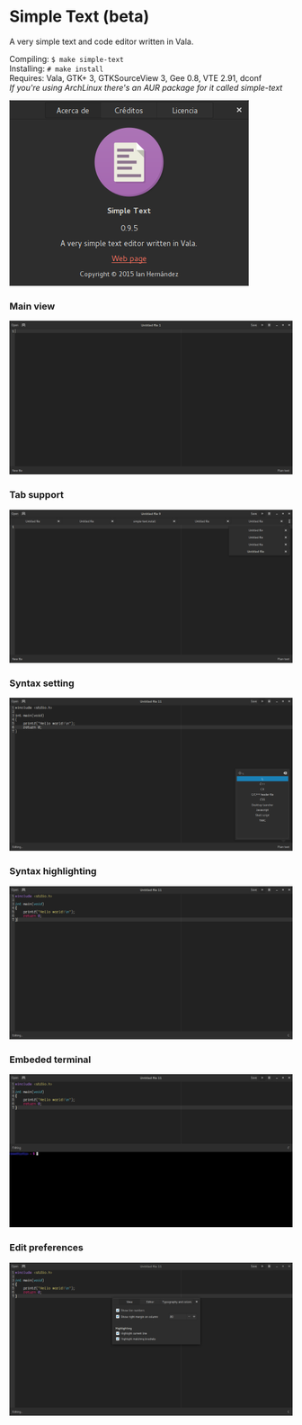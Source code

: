 # Simple Text (beta)
A very simple text and code editor written in Vala.

Compiling: `$ make simple-text`  
Installing: `# make install`  
Requires: Vala, GTK+ 3, GTKSourceView 3, Gee 0.8, VTE 2.91, dconf  
*If you're using ArchLinux there's an AUR package for it called simple-text*

![About](screenshots/about.png)

### Main view
![Main view](screenshots/main-view.png)

### Tab support
![Tab support](screenshots/tab-support.png)

### Syntax setting
![Syntax setting](screenshots/syntax-setting.png)

### Syntax highlighting
![Syntax highlighting](screenshots/syntax-highlighting.png)

### Embeded terminal
![Embeded terminal](screenshots/embeded-terminal.png)

### Edit preferences
![Edit preferences](screenshots/editing-prefs.png)